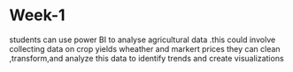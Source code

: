 # Week-1
students can use power BI to analyse agricultural data .this could involve collecting data on crop yields wheather and markert prices they can clean ,transform,and analyze this data to identify trends and create visualizations  
